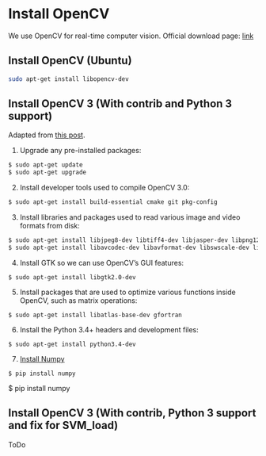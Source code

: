 # Install OpenCV

We use OpenCV for real-time computer vision. Official download page: [link](http://opencv.org/)

## Install OpenCV (Ubuntu)

```bash
sudo apt-get install libopencv-dev
```

## Install OpenCV 3 (With contrib and Python 3 support)
Adapted from [this post](http://www.pyimagesearch.com/2015/07/20/install-opencv-3-0-and-python-3-4-on-ubuntu/).

1. Upgrade any pre-installed packages:
```bash
$ sudo apt-get update
$ sudo apt-get upgrade
```	
2. Install developer tools used to compile OpenCV 3.0:
```bash
$ sudo apt-get install build-essential cmake git pkg-config
```
3. Install libraries and packages used to read various image and video formats from disk:
```bash
$ sudo apt-get install libjpeg8-dev libtiff4-dev libjasper-dev libpng12-dev
$ sudo apt-get install libavcodec-dev libavformat-dev libswscale-dev libv4l-dev
```
4. Install GTK so we can use OpenCV’s GUI features:
```	
$ sudo apt-get install libgtk2.0-dev
```
5. Install packages that are used to optimize various functions inside OpenCV, such as matrix operations:
```
$ sudo apt-get install libatlas-base-dev gfortran
```

6. Install the Python 3.4+ headers and development files:
```
$ sudo apt-get install python3.4-dev
```

7. [Install Numpy]()
```
$ pip install numpy
```
	
$ pip install numpy

## Install OpenCV 3 (With contrib, Python 3 support and fix for SVM_load)
ToDo